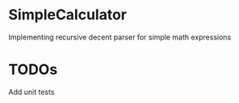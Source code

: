 # SimpleCalculator
Implementing recursive decent parser for simple math expressions

# TODOs
Add unit tests
